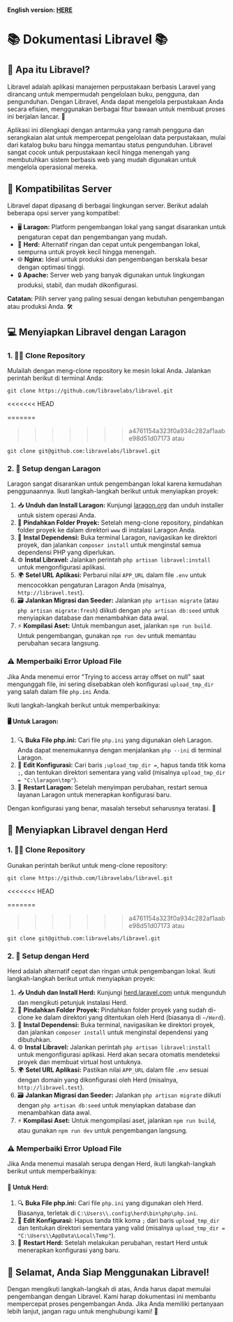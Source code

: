 #### **English version:** [HERE](https://github.com/libravelabs/libravel/blob/main/README.md)

# 📚 Dokumentasi Libravel 📚

## 🧐 Apa itu Libravel?

Libravel adalah aplikasi manajemen perpustakaan berbasis Laravel yang dirancang untuk mempermudah pengelolaan buku, pengguna, dan pengunduhan. Dengan Libravel, Anda dapat mengelola perpustakaan Anda secara efisien, menggunakan berbagai fitur bawaan untuk membuat proses ini berjalan lancar. 🚀

Aplikasi ini dilengkapi dengan antarmuka yang ramah pengguna dan serangkaian alat untuk mempercepat pengelolaan data perpustakaan, mulai dari katalog buku baru hingga memantau status pengunduhan. Libravel sangat cocok untuk perpustakaan kecil hingga menengah yang membutuhkan sistem berbasis web yang mudah digunakan untuk mengelola operasional mereka.

## 🔧 Kompatibilitas Server

Libravel dapat dipasang di berbagai lingkungan server. Berikut adalah beberapa opsi server yang kompatibel:

-   🖥️ **Laragon:** Platform pengembangan lokal yang sangat disarankan untuk pengaturan cepat dan pengembangan yang mudah.
-   🐑 **Herd:** Alternatif ringan dan cepat untuk pengembangan lokal, sempurna untuk proyek kecil hingga menengah.
-   🌐 **Nginx:** Ideal untuk produksi dan pengembangan berskala besar dengan optimasi tinggi.
-   🔒 **Apache:** Server web yang banyak digunakan untuk lingkungan produksi, stabil, dan mudah dikonfigurasi.

**Catatan:** Pilih server yang paling sesuai dengan kebutuhan pengembangan atau produksi Anda. 🛠️

## 💻 Menyiapkan Libravel dengan Laragon

### 1\. 🧑‍💻 Clone Repository

Mulailah dengan meng-clone repository ke mesin lokal Anda. Jalankan perintah berikut di terminal Anda:

    git clone https://github.com/libravelabs/libravel.git
<<<<<<< HEAD

=======
    
>>>>>>> a4761154a323f0a934c282af1aabe98d51d07173
atau

    git clone git@github.com:libravelabs/libravel.git

### 2\. 🔧 Setup dengan Laragon

Laragon sangat disarankan untuk pengembangan lokal karena kemudahan penggunaannya. Ikuti langkah-langkah berikut untuk menyiapkan proyek:

1.  📥 **Unduh dan Install Laragon:** Kunjungi [laragon.org](https://laragon.org/) dan unduh installer untuk sistem operasi Anda.
2.  📂 **Pindahkan Folder Proyek:** Setelah meng-clone repository, pindahkan folder proyek ke dalam direktori `www` di instalasi Laragon Anda.
3.  🚀 **Instal Dependensi:** Buka terminal Laragon, navigasikan ke direktori proyek, dan jalankan `composer install` untuk menginstal semua dependensi PHP yang diperlukan.
4.  ⚙️ **Instal Libravel:** Jalankan perintah `php artisan libravel:install` untuk mengonfigurasi aplikasi.
5.  🌍 **Setel URL Aplikasi:** Perbarui nilai `APP_URL` dalam file `.env` untuk mencocokkan pengaturan Laragon Anda (misalnya, `http://libravel.test`).
6.  🗃️ **Jalankan Migrasi dan Seeder:** Jalankan `php artisan migrate` (atau `php artisan migrate:fresh`) diikuti dengan `php artisan db:seed` untuk menyiapkan database dan menambahkan data awal.
7.  ⚡ **Kompilasi Aset:** Untuk membangun aset, jalankan `npm run build`. Untuk pengembangan, gunakan `npm run dev` untuk memantau perubahan secara langsung.

### ⚠️ Memperbaiki Error Upload File

Jika Anda menemui error "Trying to access array offset on null" saat mengunggah file, ini sering disebabkan oleh konfigurasi `upload_tmp_dir` yang salah dalam file `php.ini` Anda.

Ikuti langkah-langkah berikut untuk memperbaikinya:

#### 🖥️ Untuk Laragon:

1.  🔍 **Buka File php.ini:** Cari file `php.ini` yang digunakan oleh Laragon. Anda dapat menemukannya dengan menjalankan `php --ini` di terminal Laragon.
2.  🔑 **Edit Konfigurasi:** Cari baris `;upload_tmp_dir =`, hapus tanda titik koma `;`, dan tentukan direktori sementara yang valid (misalnya `upload_tmp_dir = "C:\laragon\tmp"`).
3.  🔄 **Restart Laragon:** Setelah menyimpan perubahan, restart semua layanan Laragon untuk menerapkan konfigurasi baru.

Dengan konfigurasi yang benar, masalah tersebut seharusnya teratasi. 🎉

## 🐑 Menyiapkan Libravel dengan Herd

### 1\. 🧑‍💻 Clone Repository

Gunakan perintah berikut untuk meng-clone repository:

    git clone https://github.com/libravelabs/libravel.git
<<<<<<< HEAD

=======
    
>>>>>>> a4761154a323f0a934c282af1aabe98d51d07173
atau

    git clone git@github.com:libravelabs/libravel.git

### 2\. 🔧 Setup dengan Herd

Herd adalah alternatif cepat dan ringan untuk pengembangan lokal. Ikuti langkah-langkah berikut untuk menyiapkan proyek:

1.  📥 **Unduh dan Install Herd:** Kunjungi [herd.laravel.com](https://herd.laravel.com/) untuk mengunduh dan mengikuti petunjuk instalasi Herd.
2.  📂 **Pindahkan Folder Proyek:** Pindahkan folder proyek yang sudah di-clone ke dalam direktori yang ditentukan oleh Herd (biasanya di `~/Herd`).
3.  🚀 **Instal Dependensi:** Buka terminal, navigasikan ke direktori proyek, dan jalankan `composer install` untuk menginstal dependensi yang dibutuhkan.
4.  ⚙️ **Instal Libravel:** Jalankan perintah `php artisan libravel:install` untuk mengonfigurasi aplikasi. Herd akan secara otomatis mendeteksi proyek dan membuat virtual host untuknya.
5.  🌍 **Setel URL Aplikasi:** Pastikan nilai `APP_URL` dalam file `.env` sesuai dengan domain yang dikonfigurasi oleh Herd (misalnya, `http://libravel.test`).
6.  🗃️ **Jalankan Migrasi dan Seeder:** Jalankan `php artisan migrate` diikuti dengan `php artisan db:seed` untuk menyiapkan database dan menambahkan data awal.
7.  ⚡ **Kompilasi Aset:** Untuk mengompilasi aset, jalankan `npm run build`, atau gunakan `npm run dev` untuk pengembangan langsung.

### ⚠️ Memperbaiki Error Upload File

Jika Anda menemui masalah serupa dengan Herd, ikuti langkah-langkah berikut untuk memperbaikinya:

#### 🐑 Untuk Herd:

1.  🔍 **Buka File php.ini:** Cari file `php.ini` yang digunakan oleh Herd. Biasanya, terletak di `C:\Users\\.config\herd\bin\php\php.ini`.
2.  🔑 **Edit Konfigurasi:** Hapus tanda titik koma `;` dari baris `upload_tmp_dir` dan tentukan direktori sementara yang valid (misalnya `upload_tmp_dir = "C:\Users\\AppData\Local\Temp"`).
3.  🔄 **Restart Herd:** Setelah melakukan perubahan, restart Herd untuk menerapkan konfigurasi yang baru.

## 🎉 Selamat, Anda Siap Menggunakan Libravel!

Dengan mengikuti langkah-langkah di atas, Anda harus dapat memulai pengembangan dengan Libravel. Kami harap dokumentasi ini membantu mempercepat proses pengembangan Anda. Jika Anda memiliki pertanyaan lebih lanjut, jangan ragu untuk menghubungi kami! 🚀
